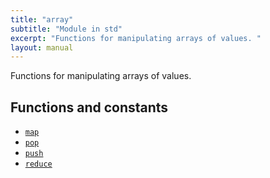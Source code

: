 ```yaml
---
title: "array"
subtitle: "Module in std"
excerpt: "Functions for manipulating arrays of values. "
layout: manual
---
```


Functions for manipulating arrays of values. 




## Functions and constants

* [`map`](/docs/kcl-std/map)
* [`pop`](/docs/kcl-std/pop)
* [`push`](/docs/kcl-std/push)
* [`reduce`](/docs/kcl-std/reduce)

